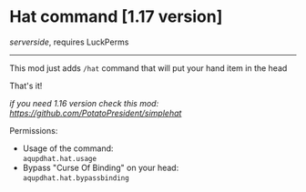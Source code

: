 # Hat command [1.17 version]
_serverside_, requires LuckPerms
____
This mod just adds `/hat` command that will put your hand item in the head

That's it!

_if you need 1.16 version check this mod: https://github.com/PotatoPresident/simplehat_

Permissions:
* Usage of the command: </br>
`aqupdhat.hat.usage`
* Bypass "Curse Of Binding" on your head: </br>
`aqupdhat.hat.bypassbinding`
